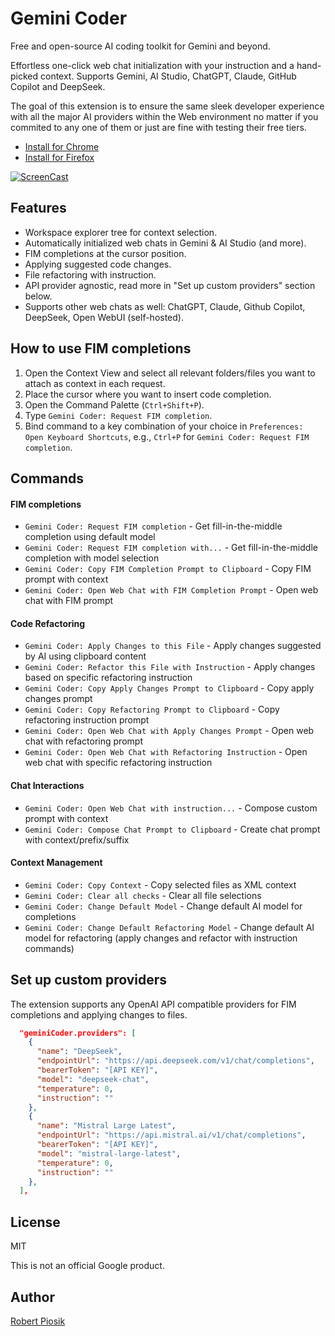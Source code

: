 # Gemini Coder

Free and open-source AI coding toolkit for Gemini and beyond.

Effortless one-click web chat initialization with your instruction and a hand-picked context. Supports Gemini, AI Studio, ChatGPT, Claude, GitHub Copilot and DeepSeek.

The goal of this extension is to ensure the same sleek developer experience with all the major AI providers within the Web environment no matter if you commited to any one of them or just are fine with testing their free tiers.

- [Install for Chrome](https://chromewebstore.google.com/detail/gemini-coder-connector/ljookipcanaglfaocjbgdicfbdhhjffp)
- [Install for Firefox](https://addons.mozilla.org/en-US/firefox/addon/gemini-coder-connector/)

[![ScreenCast](https://github.com/robertpiosik/gemini-coder/raw/HEAD/packages/vscode/resources/screencast.gif)]()

## Features

- Workspace explorer tree for context selection.
- Automatically initialized web chats in Gemini & AI Studio (and more).
- FIM completions at the cursor position.
- Applying suggested code changes.
- File refactoring with instruction.
- API provider agnostic, read more in "Set up custom providers" section below.
- Supports other web chats as well: ChatGPT, Claude, Github Copilot, DeepSeek, Open WebUI (self-hosted).

## How to use FIM completions

1.  Open the Context View and select all relevant folders/files you want to attach as context in each request.
2.  Place the cursor where you want to insert code completion.
3.  Open the Command Palette (`Ctrl+Shift+P`).
4.  Type `Gemini Coder: Request FIM completion`.
5.  Bind command to a key combination of your choice in `Preferences: Open Keyboard Shortcuts`, e.g., `Ctrl+P` for `Gemini Coder: Request FIM completion`.

## Commands

#### FIM completions

- `Gemini Coder: Request FIM completion` - Get fill-in-the-middle completion using default model
- `Gemini Coder: Request FIM completion with...` - Get fill-in-the-middle completion with model selection
- `Gemini Coder: Copy FIM Completion Prompt to Clipboard` - Copy FIM prompt with context
- `Gemini Coder: Open Web Chat with FIM Completion Prompt` - Open web chat with FIM prompt

#### Code Refactoring

- `Gemini Coder: Apply Changes to this File` - Apply changes suggested by AI using clipboard content
- `Gemini Coder: Refactor this File with Instruction` - Apply changes based on specific refactoring instruction
- `Gemini Coder: Copy Apply Changes Prompt to Clipboard` - Copy apply changes prompt
- `Gemini Coder: Copy Refactoring Prompt to Clipboard` - Copy refactoring instruction prompt
- `Gemini Coder: Open Web Chat with Apply Changes Prompt` - Open web chat with refactoring prompt
- `Gemini Coder: Open Web Chat with Refactoring Instruction` - Open web chat with specific refactoring instruction

#### Chat Interactions

- `Gemini Coder: Open Web Chat with instruction...` - Compose custom prompt with context
- `Gemini Coder: Compose Chat Prompt to Clipboard` - Create chat prompt with context/prefix/suffix

#### Context Management

- `Gemini Coder: Copy Context` - Copy selected files as XML context
- `Gemini Coder: Clear all checks` - Clear all file selections
- `Gemini Coder: Change Default Model` - Change default AI model for completions
- `Gemini Coder: Change Default Refactoring Model` - Change default AI model for refactoring (apply changes and refactor with instruction commands)

## Set up custom providers

The extension supports any OpenAI API compatible providers for FIM completions and applying changes to files.

```json
  "geminiCoder.providers": [
    {
      "name": "DeepSeek",
      "endpointUrl": "https://api.deepseek.com/v1/chat/completions",
      "bearerToken": "[API KEY]",
      "model": "deepseek-chat",
      "temperature": 0,
      "instruction": ""
    },
    {
      "name": "Mistral Large Latest",
      "endpointUrl": "https://api.mistral.ai/v1/chat/completions",
      "bearerToken": "[API KEY]",
      "model": "mistral-large-latest",
      "temperature": 0,
      "instruction": ""
    },
  ],
```

## License

MIT

This is not an official Google product.

## Author

[Robert Piosik](https://buymeacoffee.com/robertpiosik)
